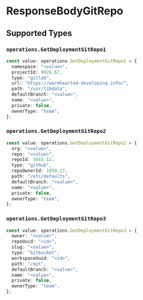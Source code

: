 # ResponseBodyGitRepo


## Supported Types

### `operations.GetDeploymentGitRepo1`

```typescript
const value: operations.GetDeploymentGitRepo1 = {
  namespace: "<value>",
  projectId: 9926.67,
  type: "gitlab",
  url: "https://warmhearted-developing.info/",
  path: "/usr/libdata",
  defaultBranch: "<value>",
  name: "<value>",
  private: false,
  ownerType: "team",
};
```

### `operations.GetDeploymentGitRepo2`

```typescript
const value: operations.GetDeploymentGitRepo2 = {
  org: "<value>",
  repo: "<value>",
  repoId: 5663.12,
  type: "github",
  repoOwnerId: 1858.17,
  path: "/etc/defaults",
  defaultBranch: "<value>",
  name: "<value>",
  private: false,
  ownerType: "team",
};
```

### `operations.GetDeploymentGitRepo3`

```typescript
const value: operations.GetDeploymentGitRepo3 = {
  owner: "<value>",
  repoUuid: "<id>",
  slug: "<value>",
  type: "bitbucket",
  workspaceUuid: "<id>",
  path: "/opt",
  defaultBranch: "<value>",
  name: "<value>",
  private: false,
  ownerType: "team",
};
```

